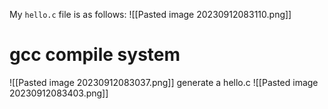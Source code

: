 My `hello.c` file is as follows:
![[Pasted image 20230912083110.png]]
# gcc compile system
![[Pasted image 20230912083037.png]]
generate a hello.c
![[Pasted image 20230912083403.png]]
## 